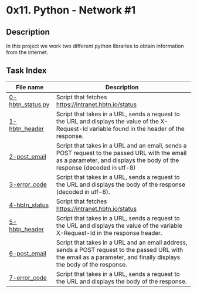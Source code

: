 # 0x11. Python - Network #1

## Description

In this project we work two different python libraries to obtain information from the internet.

## Task Index
|File name              |Description                         |
|-----------------------|------------------------------------|
|[0-hbtn_status.py](0-hbtn_status.py)|Script that fetches https://intranet.hbtn.io/status|
|[1-hbtn_header](1-hbtn_header.py)|Script that takes in a URL, sends a request to the URL and displays the value of the X-Request-Id variable found in the header of the response.|
|[2-post_email](2-post_email.py)|Script that takes in a URL and an email, sends a POST request to the passed URL with the email as a parameter, and displays the body of the response (decoded in utf-8)|
|[3-error_code](3-error_code.py)|Script that takes in a URL, sends a request to the URL and displays the body of the response (decoded in utf-8).|
|[4-hbtn_status](4-hbtn_status.py)|Script that fetches https://intranet.hbtn.io/status|
|[5-hbtn_header](5-hbtn_header.py)|Script that takes in a URL, sends a request to the URL and displays the value of the variable X-Request-Id in the response header.|
|[6-post_email](6-post_email.py)|Script that takes in a URL and an email address, sends a POST request to the passed URL with the email as a parameter, and finally displays the body of the response.|
|[7-error_code](7-error_code.py)|Script that takes in a URL, sends a request to the URL and displays the body of the response.|
